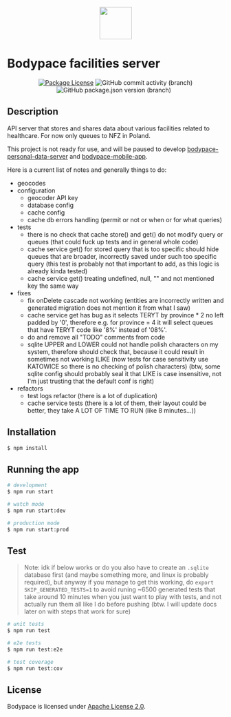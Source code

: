 <p align="center">
  <a href="https://bodypace.org" target="_blank">
    <img src="https://bodypace.org/favicon.ico" width="75"/>
  </a>
</p>

# Bodypace facilities server

<p align="center">
  <a href="https://github.com/Bodypace/bodypace-facilities-server/blob/master/LICENSE">
  <img src="https://img.shields.io/github/license/bodypace/bodypace-facilities-server" alt="Package License" /></a>
  <img alt="GitHub commit activity (branch)" src="https://img.shields.io/github/commit-activity/t/bodypace/bodypace-facilities-server">
  <img alt="GitHub package.json version (branch)" src="https://img.shields.io/github/package-json/v/bodypace/bodypace-facilities-server/master">
  <img alt="" src="https://img.shields.io/badge/tests-passing%20(I%20run%20them%20manually,%20no%20CI%20yet)-green" />
  <img alt="" src="https://img.shields.io/badge/status-not%20ready%20yet%20(under%20development)-yellow" />
</p>

## Description

API server that stores and shares data about various facilities related to healthcare. For now only queues to NFZ in Poland.

This project is not ready for use, and will be paused to develop [bodypace-personal-data-server](https://github.com/Bodypace/bodypace-personal-data-server) and [bodypace-mobile-app](https://github.com/Bodypace/Mobile).

Here is a current list of notes and generally things to do:

- geocodes
- configuration
  - geocoder API key
  - database config
  - cache config
  - cache db errors handling (permit or not or when or for what queries)
- tests
  - there is no check that cache store() and get() do not modify query or queues (that could fuck up tests and in general whole code)
  - cache service get() for stored query that is too specific should hide queues that are broader, incorrectly saved under such too specific query (this test is probably not that important to add, as this logic is already kinda tested)
  - cache service get() treating undefined, null, "" and not mentioned key the same way
- fixes
  - fix onDelete cascade not working (entities are incorrectly written and generated migration does not mention it from what I saw)
  - cache service get has bug as it selects TERYT by province * 2 no left padded by '0', therefore e.g. for province = 4 it will select queues that have TERYT code like '8%' instead of '08%'.
  - do and remove all "TODO" comments from code
  - sqlite UPPER and LOWER could not handle polish characters on my system, therefore should check that, because it could result in sometimes not working ILIKE (now tests for case sensitivity use KATOWICE so there is no checking of polish characters) (btw, some sqlite config should probably seal it that LIKE is case insensitive, not I'm just trusting that the default conf is right)
- refactors
  - test logs refactor (there is a lot of duplication)
  - cache service tests (there is a lot of them, their layout could be better, they take A LOT OF TIME TO RUN (like 8 minutes...))

## Installation

```bash
$ npm install
```

## Running the app

```bash
# development
$ npm run start

# watch mode
$ npm run start:dev

# production mode
$ npm run start:prod
```

## Test

> Note: idk if below works or do you also have to create an `.sqlite` database first (and maybe something more, and linux is probably required), but anyway if you manage to get this working, do `export SKIP_GENERATED_TESTS=1` to avoid runing ~6500 generated tests that take around 10 minutes when you just want to play with tests, and not actually run them all like I do before pushing (btw. I will update docs later on with steps that work for sure)

```bash
# unit tests
$ npm run test

# e2e tests
$ npm run test:e2e

# test coverage
$ npm run test:cov
```

## License

Bodypace is licensed under [Apache License 2.0](LICENSE).
